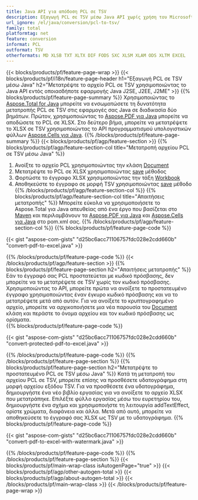 ```yaml
---
title: Java API για απόδοση PCL σε TSV
description: Εξαγωγή PCL σε TSV μέσω Java API χωρίς χρήση του Microsoft Excel ή του Adobe Reader
url_ignore: /el/java/conversion/pcl-to-tsv/
family: total
platformtag: net
feature: conversion
informat: PCL
outformat: TSV
otherformats: MD XLSB TXT XLTX DIF FODS SXC XLSM XLAM ODS XLTM EXCEL
---
```

{{< blocks/products/pf/feature-page-wrap >}}
{{< blocks/products/pf/i18n/feature-page-header h1="Εξαγωγή PCL σε TSV μέσω Java" h2="Μετατρέψτε το αρχείο PCL σε TSV χρησιμοποιώντας το Java API εντός οποιασδήποτε εφαρμογής Java J2SE, J2EE, J2ME" >}}
{{% blocks/products/pf/feature-page-summary %}}
Χρησιμοποιώντας το [Aspose.Total for Java](https://products.aspose.com/total/java/) μπορείτε να ενσωματώσετε τη δυνατότητα μετατροπής PCL σε TSV στις εφαρμογές σας Java σε διαδικασία δύο βημάτων. Πρώτον, χρησιμοποιώντας το [Aspose.PDF για Java](https://products.aspose.com/pdf/java/) μπορείτε να αποδώσετε το PCL σε XLSX. Στο δεύτερο βήμα, μπορείτε να μετατρέψετε το XLSX σε TSV χρησιμοποιώντας το API προγραμματισμού υπολογιστικών φύλλων [Aspose.Cells για Java](https://products.aspose.com/cells/java/).
{{% /blocks/products/pf/feature-page-summary  %}}
{{< blocks/products/pf/agp/feature-section >}}
{{% blocks/products/pf/agp/feature-section-col title="Μετατροπή αρχείου PCL σε TSV μέσω Java" %}}
1. Ανοίξτε το αρχείο PCL χρησιμοποιώντας την κλάση [Document](https://reference.aspose.com/pdf/java/com.aspose.pdf/Document)
2. Μετατρέψτε το PCL σε XLSX χρησιμοποιώντας [save](https://reference.aspose.com/pdf/java/com.aspose.pdf/Document#save-java.lang.String-com.aspose.pdf.SaveOptions- ) μέθοδος
3. Φορτώστε το έγγραφο XLSX χρησιμοποιώντας την τάξη [Workbook](https://reference.aspose.com/cells/java/com.aspose.cells/Workbook)
4. Αποθηκεύστε το έγγραφο σε μορφή TSV χρησιμοποιώντας [save](https://reference.aspose.com/cells/java/com.aspose.cells/workbook#save(java.lang.String,%20com.aspose.cells.SaveOptions)) μέθοδο
{{% /blocks/products/pf/agp/feature-section-col %}}
{{% blocks/products/pf/agp/feature-section-col title="Απαιτήσεις μετατροπής" %}}
Μπορείτε εύκολα να χρησιμοποιήσετε το Aspose.Total για Java απευθείας από ένα έργο που βασίζεται στο [Maven](https://releases.aspose.com/total/java/) και περιλαμβάνουν τα [Aspose.PDF για Java](https://docs.aspose.com/pdf/java/installation/) και [Aspose.Cells για Java](https://docs.aspose.com/cells/java/installation/) στο pom.xml σας.
{{% /blocks/products/pf/agp/feature-section-col %}}
{{% blocks/products/pf/feature-page-code %}}

{{< gist "aspose-com-gists" "d25bc6acc71106757fdc028e2cdd660b" "convert-pdf-to-excel.java" >}}


{{% /blocks/products/pf/feature-page-code %}}
{{< /blocks/products/pf/agp/feature-section >}}
{{% blocks/products/pf/feature-page-section  h2="Απαιτήσεις μετατροπής" %}}
Εάν το έγγραφό σας PCL προστατεύεται με κωδικό πρόσβασης, δεν μπορείτε να το μετατρέψετε σε TSV χωρίς τον κωδικό πρόσβασης. Χρησιμοποιώντας το API, μπορείτε πρώτα να ανοίξετε το προστατευμένο έγγραφο χρησιμοποιώντας έναν έγκυρο κωδικό πρόσβασης και να το μετατρέψετε μετά από αυτόν. Για να ανοίξετε το κρυπτογραφημένο αρχείο, μπορείτε να αρχικοποιήσετε μια νέα παρουσία του [Document](https://reference.aspose.com/pdf/java/com.aspose.pdf/Document#Document-java.lang.String-java.lang.String-) κλάση και περάστε το όνομα αρχείου και τον κωδικό πρόσβασης ως ορίσματα.  
{{% blocks/products/pf/feature-page-code %}}

{{< gist "aspose-com-gists" "d25bc6acc71106757fdc028e2cdd660b" "convert-protected-pdf-to-excel.java" >}}

{{% /blocks/products/pf/feature-page-code  %}}
{{% /blocks/products/pf/feature-page-section %}}
{{% blocks/products/pf/feature-page-section  h2="Μετατρέψτε το προστατευμένο PCL σε TSV μέσω Java" %}}
Κατά τη μετατροπή του αρχείου PCL σε TSV, μπορείτε επίσης να προσθέσετε υδατογράφημα στη μορφή αρχείου εξόδου TSV. Για να προσθέσετε ένα υδατογράφημα, δημιουργήστε ένα νέο βιβλίο εργασίας για να ανοίξετε το αρχείο XLSX που μετατράπηκε. Επιλέξτε φύλλο εργασίας μέσω του ευρετηρίου του, δημιουργήστε ένα σχήμα και χρησιμοποιήστε τη λειτουργία addTextEffect, ορίστε χρώματα, διαφάνεια και άλλα. Μετά από αυτό, μπορείτε να αποθηκεύσετε το έγγραφό σας XLSX ως TSV με το υδατογράφημα. 
{{% blocks/products/pf/feature-page-code %}}

{{< gist "aspose-com-gists" "d25bc6acc71106757fdc028e2cdd660b" "convert-pdf-to-excel-with-watermark.java" >}}

{{% /blocks/products/pf/feature-page-code  %}}
{{% /blocks/products/pf/feature-page-section %}}
{{< blocks/products/pf/main-wrap-class isAutogenPage="true" >}}
{{< blocks/products/pf/agp/other-autogen-total >}}
{{< blocks/products/pf/agp/about-autogen-total >}}
{{< /blocks/products/pf/main-wrap-class >}}
{{< /blocks/products/pf/feature-page-wrap >}}